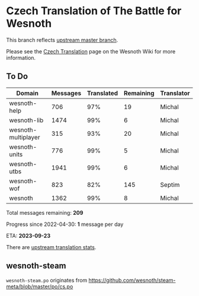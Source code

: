 # Czech Translation of The Battle for Wesnoth

This branch reflects [upstream master branch](https://github.com/wesnoth/wesnoth/tree/master).

Please see the [Czech Translation](https://wiki.wesnoth.org/CzechTranslation) page on the Wesnoth Wiki for more information.

## To Do

Domain | Messages | Translated | Remaining | Translator
------ | -------- | ---------- | --------- | ----------
wesnoth-help | 706 | 97% | 19 | Michal
wesnoth-lib | 1474 | 99% | 6 | Michal
wesnoth-multiplayer | 315 | 93% | 20 | Michal
wesnoth-units | 776 | 99% | 5 | Michal
wesnoth-utbs | 1941 | 99% | 6 | Michal
wesnoth-wof | 823 | 82% | 145 | Septim
wesnoth | 1362 | 99% | 8 | Michal

Total messages remaining: **209**

Progress since 2022-04-30: **1** message per day

ETA: **2023-09-23**

There are [upstream translation stats](https://www.wesnoth.org/gettext/?view=langs&version=master&lang=cs).

## wesnoth-steam
`wesnoth-steam.po` originates from https://github.com/wesnoth/steam-meta/blob/master/po/cs.po
